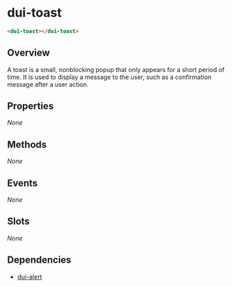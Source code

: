 # dui-toast

```html
<dui-toast></dui-toast>
```

## Overview
A toast is a small, nonblocking popup that only appears for a short period of time. It is used to display a message to the user, such as a confirmation message after a user action.

## Properties
_None_

## Methods
_None_

## Events
_None_

## Slots
_None_

## Dependencies
* [dui-alert](#/docs/components/alert)
